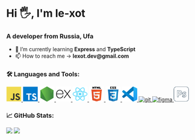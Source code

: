 <h1>Hi 🖐, I'm le-xot </h1>
<h3>A developer from Russia, Ufa</h3>

<ul>
<li>🌱 I’m currently learning <b>Express</b> and <b>TypeScript</b></li>
<li>📫 How to reach me -> <b>lexot.dev@gmail.com</b></li>
</ul>

<h3 align="left">🛠 Languages and Tools:</h3>
<p align="left"> 

<a href="https://developer.mozilla.org/en-US/docs/Web/JavaScript" target="_blank"> 
<img src="https://raw.githubusercontent.com/devicons/devicon/master/icons/javascript/javascript-original.svg" alt="javascript" width="40" height="40"/> </a> 

<a href="https://www.typescriptlang.org" target="_blank"> 
<img src="https://raw.githubusercontent.com/devicons/devicon/master/icons/typescript/typescript-original.svg" alt="typescript" width="40" height="40"/> </a> 

<a href="https://nodejs.org" target="_blank"> 
<img src="https://raw.githubusercontent.com/devicons/devicon/master/icons/nodejs/nodejs-original.svg" alt="typescript" width="40" height="40"/> </a> 

<a href="https://expressjs.com/" target="_blank"> 
<img src="https://raw.githubusercontent.com/devicons/devicon/master/icons/express/express-original.svg" alt="typescript" width="40" height="40"/> </a> 

<a href="https://react.dev" target="_blank"> 
<img src="https://raw.githubusercontent.com/devicons/devicon/master/icons/react/react-original.svg" alt="typescript" width="40" height="40"/> </a> 

<a href="https://www.w3.org/html/" target="_blank"> 
<img src="https://raw.githubusercontent.com/devicons/devicon/master/icons/html5/html5-original-wordmark.svg" alt="html5" width="40" height="40"/> </a> 

<a href="https://www.w3schools.com/css/" target="_blank"> 
<img src="https://raw.githubusercontent.com/devicons/devicon/master/icons/css3/css3-original-wordmark.svg" alt="css3" width="40" height="40"/> </a> 

<a href="https://code.visualstudio.com/" target="_blank"> 
<img src="https://raw.githubusercontent.com/devicons/devicon/master/icons/vscode/vscode-original.svg" alt="git" width="40" height="40"/> </a> 
  
<a href="https://git-scm.com/" target="_blank"> 
<img src="https://www.vectorlogo.zone/logos/git-scm/git-scm-icon.svg" alt="git" width="40" height="40"/> </a> 
  
<a href="https://www.figma.com/" target="_blank"> 
<img src="https://www.vectorlogo.zone/logos/figma/figma-icon.svg" alt="figma" width="40" height="40"/> </a> 

<a href="https://www.photoshop.com/en" target="_blank"> 
<img src="https://raw.githubusercontent.com/devicons/devicon/master/icons/photoshop/photoshop-line.svg" alt="photoshop" width="40" height="40"/> </a> </p>
<h3 align="left">📈 GitHub Stats:</h3>
<p>
<div align="left">
<img height="180em" src="https://github-readme-stats.vercel.app/api?username=le-xot&hide_rank=true&hide_title=true&layout=compact&show_icons=true&theme=white&hide_border=true&icon_color=2a84ea&bg_color=00000000&text_color=2a84ea" />
<img height="180em" src="https://github-readme-stats.vercel.app/api/top-langs/?username=le-xot&count_private=true&&layout=compact&theme=white&icon_color=2a84ea&hide_border=true&bg_color=00000000&text_color=2a84ea&title_color=adbac7&hide_title=true" />
</div>
